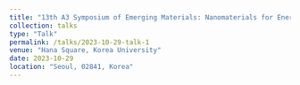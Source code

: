 ```yaml
---
title: "13th A3 Symposium of Emerging Materials: Nanomaterials for Energy and Electronics"
collection: talks
type: "Talk"
permalink: /talks/2023-10-29-talk-1
venue: "Hana Square, Korea University"
date: 2023-10-29
location: "Seoul, 02841, Korea"
---
```

